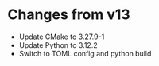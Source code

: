 # Changes from v13
  - Update CMake to 3.27.9-1
  - Update Python to 3.12.2
  - Switch to TOML config and python build
